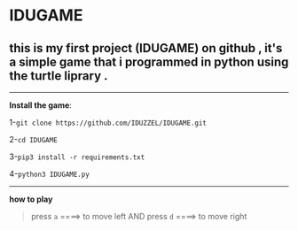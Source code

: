 # IDUGAME

<h2>this is my first project (IDUGAME) on github , it's a simple game that i programmed in python using the turtle liprary .</h2>

---

**Install the game**: 

1-`git clone https://github.com/IDUZZEL/IDUGAME.git`

2-`cd IDUGAME`

3-`pip3 install -r requirements.txt`

4-`python3 IDUGAME.py`

---
**how to play**
> press `a` ====> to move left
AND
> press `d` ====> to move right
